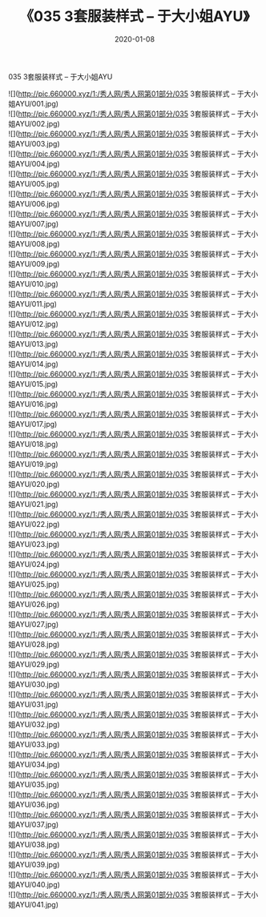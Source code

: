 ﻿---
layout: post
title:  《035 3套服装样式 – 于大小姐AYU》
date:   2020-01-08
img: http://pic.660000.xyz/1:/秀人网/秀人网第01部分/035 3套服装样式 – 于大小姐AYU/000.jpg
categories: [美女, 清纯, 唯美]
---

035 3套服装样式 – 于大小姐AYU

  ![](http://pic.660000.xyz/1:/秀人网/秀人网第01部分/035 3套服装样式 – 于大小姐AYU/001.jpg) <br> ![](http://pic.660000.xyz/1:/秀人网/秀人网第01部分/035 3套服装样式 – 于大小姐AYU/002.jpg) <br> ![](http://pic.660000.xyz/1:/秀人网/秀人网第01部分/035 3套服装样式 – 于大小姐AYU/003.jpg) <br> ![](http://pic.660000.xyz/1:/秀人网/秀人网第01部分/035 3套服装样式 – 于大小姐AYU/004.jpg) <br> ![](http://pic.660000.xyz/1:/秀人网/秀人网第01部分/035 3套服装样式 – 于大小姐AYU/005.jpg) <br> ![](http://pic.660000.xyz/1:/秀人网/秀人网第01部分/035 3套服装样式 – 于大小姐AYU/006.jpg) <br> ![](http://pic.660000.xyz/1:/秀人网/秀人网第01部分/035 3套服装样式 – 于大小姐AYU/007.jpg) <br> ![](http://pic.660000.xyz/1:/秀人网/秀人网第01部分/035 3套服装样式 – 于大小姐AYU/008.jpg) <br> ![](http://pic.660000.xyz/1:/秀人网/秀人网第01部分/035 3套服装样式 – 于大小姐AYU/009.jpg) <br> ![](http://pic.660000.xyz/1:/秀人网/秀人网第01部分/035 3套服装样式 – 于大小姐AYU/010.jpg) <br> ![](http://pic.660000.xyz/1:/秀人网/秀人网第01部分/035 3套服装样式 – 于大小姐AYU/011.jpg) <br> ![](http://pic.660000.xyz/1:/秀人网/秀人网第01部分/035 3套服装样式 – 于大小姐AYU/012.jpg) <br> ![](http://pic.660000.xyz/1:/秀人网/秀人网第01部分/035 3套服装样式 – 于大小姐AYU/013.jpg) <br> ![](http://pic.660000.xyz/1:/秀人网/秀人网第01部分/035 3套服装样式 – 于大小姐AYU/014.jpg) <br> ![](http://pic.660000.xyz/1:/秀人网/秀人网第01部分/035 3套服装样式 – 于大小姐AYU/015.jpg) <br> ![](http://pic.660000.xyz/1:/秀人网/秀人网第01部分/035 3套服装样式 – 于大小姐AYU/016.jpg) <br> ![](http://pic.660000.xyz/1:/秀人网/秀人网第01部分/035 3套服装样式 – 于大小姐AYU/017.jpg) <br> ![](http://pic.660000.xyz/1:/秀人网/秀人网第01部分/035 3套服装样式 – 于大小姐AYU/018.jpg) <br> ![](http://pic.660000.xyz/1:/秀人网/秀人网第01部分/035 3套服装样式 – 于大小姐AYU/019.jpg) <br> ![](http://pic.660000.xyz/1:/秀人网/秀人网第01部分/035 3套服装样式 – 于大小姐AYU/020.jpg) <br> ![](http://pic.660000.xyz/1:/秀人网/秀人网第01部分/035 3套服装样式 – 于大小姐AYU/021.jpg) <br> ![](http://pic.660000.xyz/1:/秀人网/秀人网第01部分/035 3套服装样式 – 于大小姐AYU/022.jpg) <br> ![](http://pic.660000.xyz/1:/秀人网/秀人网第01部分/035 3套服装样式 – 于大小姐AYU/023.jpg) <br> ![](http://pic.660000.xyz/1:/秀人网/秀人网第01部分/035 3套服装样式 – 于大小姐AYU/024.jpg) <br> ![](http://pic.660000.xyz/1:/秀人网/秀人网第01部分/035 3套服装样式 – 于大小姐AYU/025.jpg) <br> ![](http://pic.660000.xyz/1:/秀人网/秀人网第01部分/035 3套服装样式 – 于大小姐AYU/026.jpg) <br> ![](http://pic.660000.xyz/1:/秀人网/秀人网第01部分/035 3套服装样式 – 于大小姐AYU/027.jpg) <br> ![](http://pic.660000.xyz/1:/秀人网/秀人网第01部分/035 3套服装样式 – 于大小姐AYU/028.jpg) <br> ![](http://pic.660000.xyz/1:/秀人网/秀人网第01部分/035 3套服装样式 – 于大小姐AYU/029.jpg) <br> ![](http://pic.660000.xyz/1:/秀人网/秀人网第01部分/035 3套服装样式 – 于大小姐AYU/030.jpg) <br> ![](http://pic.660000.xyz/1:/秀人网/秀人网第01部分/035 3套服装样式 – 于大小姐AYU/031.jpg) <br> ![](http://pic.660000.xyz/1:/秀人网/秀人网第01部分/035 3套服装样式 – 于大小姐AYU/032.jpg) <br> ![](http://pic.660000.xyz/1:/秀人网/秀人网第01部分/035 3套服装样式 – 于大小姐AYU/033.jpg) <br> ![](http://pic.660000.xyz/1:/秀人网/秀人网第01部分/035 3套服装样式 – 于大小姐AYU/034.jpg) <br> ![](http://pic.660000.xyz/1:/秀人网/秀人网第01部分/035 3套服装样式 – 于大小姐AYU/035.jpg) <br> ![](http://pic.660000.xyz/1:/秀人网/秀人网第01部分/035 3套服装样式 – 于大小姐AYU/036.jpg) <br> ![](http://pic.660000.xyz/1:/秀人网/秀人网第01部分/035 3套服装样式 – 于大小姐AYU/037.jpg) <br> ![](http://pic.660000.xyz/1:/秀人网/秀人网第01部分/035 3套服装样式 – 于大小姐AYU/038.jpg) <br> ![](http://pic.660000.xyz/1:/秀人网/秀人网第01部分/035 3套服装样式 – 于大小姐AYU/039.jpg) <br> ![](http://pic.660000.xyz/1:/秀人网/秀人网第01部分/035 3套服装样式 – 于大小姐AYU/040.jpg) <br> ![](http://pic.660000.xyz/1:/秀人网/秀人网第01部分/035 3套服装样式 – 于大小姐AYU/041.jpg) <br>